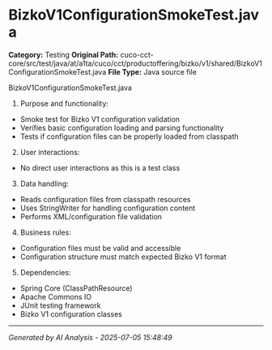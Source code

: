 # BizkoV1ConfigurationSmokeTest.java

**Category:** Testing
**Original Path:** cuco-cct-core/src/test/java/at/a1ta/cuco/cct/productoffering/bizko/v1/shared/BizkoV1ConfigurationSmokeTest.java
**File Type:** Java source file

BizkoV1ConfigurationSmokeTest.java
1. Purpose and functionality:
- Smoke test for Bizko V1 configuration validation
- Verifies basic configuration loading and parsing functionality
- Tests if configuration files can be properly loaded from classpath

2. User interactions:
- No direct user interactions as this is a test class

3. Data handling:
- Reads configuration files from classpath resources
- Uses StringWriter for handling configuration content
- Performs XML/configuration file validation

4. Business rules:
- Configuration files must be valid and accessible
- Configuration structure must match expected Bizko V1 format

5. Dependencies:
- Spring Core (ClassPathResource)
- Apache Commons IO
- JUnit testing framework
- Bizko V1 configuration classes

---
*Generated by AI Analysis - 2025-07-05 15:48:49*
